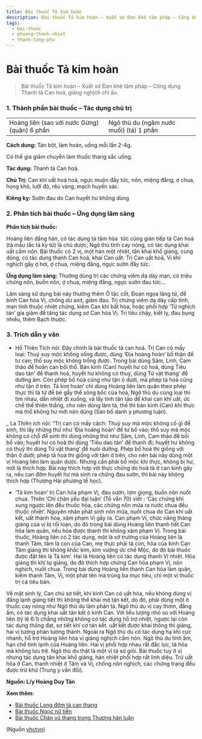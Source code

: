```yaml
---
title: Bài thuốc Tả kim hoàn
description: Bài thuốc Tả kim hoàn – Xuất xứ Đan khê tâm pháp – Công dụng Thanh tả Can hoả, giáng nghịch chỉ ẩu.
tags:
  - bai-thuoc
  - phuong-thanh-nhiet
  - thanh-tang-phu
---
```


# Bài thuốc Tả kim hoàn 

> Bài thuốc Tả kim hoàn – Xuất xứ Đan khê tâm pháp – Công dụng Thanh tả Can hoả, giáng nghịch chỉ ẩu.

### 1. Thành phần bài thuốc – Tác dụng chủ trị

|  |  |
| --- | --- |
| Hoàng liên (sao với nước Gừng) (quân) 6 phần | Ngô thù du (ngâm nước muối) (tá) 1 phần |

**Cách dung:** Tán bột, làm hoàn, uống mỗi lần 2-4g.

Có thể gia giảm chuyển làm thuốc thang sắc uống.

**Tác dụng:** Thanh tả Can hoả. 

**Chủ Trị:** Can khí uất hoá hoả, ngực muộn đầy tức, nôn, miệng đắng, ợ chua, họng khô, lưỡi đỏ, rêu vàng, mạch huyền sác.

**Kiêng kỵ:**  Sườn đau do Can huyết hư không dùng

### 2. Phân tích bài thuốc – Ứng dụng lâm sàng

**Phân tích bài thuốc:** 

Hoàng liên đắng hàn, có tác dụng tả tâm hỏa  tức cũng gián tiếp tả Can hoả (tả mẫu tắc tả kỳ tử) là chủ dược; Ngô thù tính cay nóng, có tác dụng khai uất cầm nôn. Bài thuốc có 2 vị, một hàn một nhiệt, tân khai khổ giáng, cùng dùng, có tác dụng thanh Can hoả, khai Can uất. Trị Can uất hoả, Vị khí nghịch gây ợ hơi, ợ chua, miệng đắng, ngực sườn đầy tức.

**Ứng dụng lảm sàng:** Thường dùng trị các chứng viêm dạ dày mạn, có triệu chứng nôn, buồn nôn, ợ chua, miệng đắng, ngực sườn đau tức…

Lâm sàng sử dụng bài này thường thêm Ô tặc cốt, Đoạn ngọa lăng tử, để bình Can hòa Vị, chống dư axit, giảm đau. Trị chứng viêm dạ dày cấp tính, mạn tính thuộc nhiệt chứng, kiêm Can khí bất hòa, hoặc phối hợp ‘Tứ nghịch tán’ gia giảm để tăng tác dụng sơ Can hòa Vị. Trị tiêu chảy, kiết lỵ, đau bụng nhiều, thêm Bạch thược.

### **3. Trích dẫn y văn**

+ Hồ Thiên Tích nói: Đây chính là bài thuốc tả can hoả. Trị Can có mấy loại: Thuỷ suy mộc không sống được, dùng ‘Địa hoàng hoàn’ bổ thận để tư can; thổ suy mộc không trồng được. Trong bài dùng Sâm, Linh, Cam thảo để hoãn can bồi thổ. Bản kinh (Can) huyết hư có hoả, dùng Tiêu dao tán’ để thanh hoả, huyết hư không có thuỷ, dùng Tứ vật thang’ để dưỡng âm. Còn phép bổ hoả cũng như tận ỏ dưới, mà phép tả hoả cũng như tận ở trên. Tả kim hoàn’ chỉ dùng Hoàng liên làm quân theo phép thực thì tả tử để bẻ gẫy thế xông bốc của hoả, Ngô thù du cùng loại thì tìm nhau, dẫn nhiệt đi xuống, và lấy tính tân táo để khai can khí uất, ức chế thế thiên thắng, cho nên dùng làm tá, thế thì bản kinh (Can) khí thực mà thổ không hư mới nôn dùng (Sán bổ danh y phương luận).

\_ La Thiên ích nói: “Trị can có mấy cách: Thuỷ suy mà mộc không cố gì để sinh, thì lấy những thứ như ‘Địa hoàng hoàn’ để tư bổ vào; thổ suy mà mộc không có chỗ để sinh thì dùng những thứ như Sâm, Linh, Cam thảo để bồi bổ vào; huyết hư có hoả thì dùng ‘Tiêu dao tán’ để thanh đi; huyết hư không có thuỷ thì dùng Tứ vật thang’ để nuôi dưỡng. Phép bổ hoả thì giống với thận ở dưới; phép tả hoả thl giống với tâm ở trên, cho nên bài này dùng một vị Hoàng liên làm quân dược. Nhưng cần phải bổ mộc khí thực, không bị hư, mới là thích hợp. Bài này thích hợp với thực chửng do hoả tà ở can kinh gây ra, nếu can đởm huyết hư mà sinh ra chứng đau sườn, thì bài này không thích hợp (Thượng Hải phương tễ học).

+ ‘Tả kim hoàn’ trị Can hỏa phạm Vị, đau sườn, lợm giọng, buồn nôn nuốt chua. Thiên ‘Chí chân yếu đại luận’ (Tố vấn 70) viết : ‘Các chứng khí xung ngược lên đều thuộc hỏa, các chứng nôn mửa ra nước chua đều thuộc nhiệt’. Nguyên nhân phát sinh nôn mửa, nuốt chua do Can khí uất kết, uất thành hòa, xâm phạm Vị gây ra. Can phạm Vị, chức năng thăng giáng của vị bị rối loạn, do đó trong bài dùng Hoàng liên thanh tiết Can hỏa làm quân, nếu hỏa được thanh thì không xâm phạm Vị. Trong bài thuốc, Hoàng liên có 2 tác dụng, một là sở trường của Hoàng liên là thanh Tâm, tâm là con của Can, mẹ thực phải tả con, hỏa của kinh Can Tâm giáng thì không khắc kim, kim vượng ức chế Mộc, do đó bài thuốc được đặt tên là Tả kim’. Hai là Hoàng liên có tác dụng thanh Vị nhiệt. Hỏa giáng thì khí tự giáng, do đó thích hợp chứng Can hỏa phạm Vị, nôn nghịch, nuốt chua. Trong bài dùng Hoàng liên thanh Can hỏa làm quân, kiêm thanh Tâm, Vị, một phát tên mà trúng ba mục tiêu, chỉ một vị thuốc trị cả tiêu bản.

Về mặt sinh lý, Can chủ sơ tiết, khi kinh Can có uất hỏa, nếu không dùng vị đắng lạnh giáng tiết thì không thể khai mở tán kết, do đó, phải dùng một ít thuốc cay nóng như Ngô thù du làm phản tá. Ngô thù du vị cay thơm, đắng ấm, có tác dụng khai uất tán kết ỏ kinh Can. Với liều lượng nhỏ so với Hoàng liên (tỷ lệ 6:1) chẳng những không có tác dụng hỗ trợ nhiệt, ngược lại còn tác dụng thông đạt, sơ tiết khí cơ tán kết. uất kết được khai thông thì giáng, hai vị tương phản tương thành. Ngoài ra Ngô thù du có tác dụng hạ khí cực nhanh, hỗ trợ Hoàng liên hòa vị giáng nghịch cầm nôn. Ngô thù du tính ấm, hạn chế tính lạnh của Hoàng liên. Hai vị phối hợp nhau rất đắc lực, tả hỏa mà không lưu trệ. Ngô thù du thật là một vị tá sứ giỏi. Bài thuốc tuy ít vị nhưng tác dụng tân khai khổ giáng, hàn nhiệt phối hợp rất linh diệu. Trừ uất hỏa ở Can, thanh nhiệt ở Tâm và Vị, chống nôn nghịch, các chứng trạng đều được trừ khử (Trung y vấn đối).

**Nguồn: L/y Hoàng Duy Tân**

**Xem thêm:**

* [Bài thuốc Long đởm tả can thang](/yhctvn/bai-thuoc-long-dom-ta-can-thang/)
* [Bài thuốc Ngọc nữ tiễn](/yhctvn/bai-thuoc-ngoc-nu-tien/)
* [Bài thuốc Chân vũ thang trong Thương hàn luận](/yhctvn/wp-admin/post.php?post=5739&action=edit)

(Nguồn <a href="https://yhctvn.com/bai-thuoc-ta-kim-hoan/" target="_blank">yhctvn</a>)
